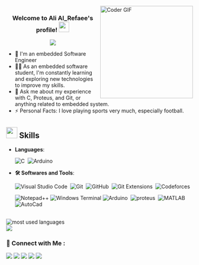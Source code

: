 
  
  <br>
    <img align="right" src="https://media.giphy.com/media/SWoSkN6DxTszqIKEqv/giphy.gif" alt="Coder GIF" width="250">
 </abc>
 
<h3 align="center">
  Welcome to Ali Al_Refaee's profile!
  <img src="https://media.giphy.com/media/hvRJCLFzcasrR4ia7z/giphy.gif" width="28">
</h3>



<!-- Typing SVG by DenverCoder1 - https://github.com/DenverCoder1/readme-typing-svg -->
<p align="center">
  <a href="https://github.com/DenverCoder1/readme-typing-svg"><img src="https://readme-typing-svg.herokuapp.com/?lines=Embedded%20Software%20Engineer;Always%20learning%20new%20things&font=Fira%20Code&center=true&width=440&height=45&color=f75c7e&vCenter=true&size=22"></a>
</p> 

- 🏢 I'm an embedded Software Engineer 
- 👨‍💻 As an embedded software student, I'm constantly learning and exploring new technologies to improve my skills.
- 💬 Ask me about my experience with C, Proteus, and Git, or anything related to embedded system.
- ⚡ Personal Facts: I love playing sports very much, especially football.

## <img src="https://media2.giphy.com/media/QssGEmpkyEOhBCb7e1/giphy.gif?cid=ecf05e47a0n3gi1bfqntqmob8g9aid1oyj2wr3ds3mg700bl&rid=giphy.gif" width ="30"><b> Skills</b>

<p align="center">

- **Languages**:

    ![C](https://img.shields.io/badge/C%20-%232370ED.svg?style=for-the-badge&logo=c&logoColor=white)&nbsp;
    ![Arduino](https://img.shields.io/badge/Arduino-00979D?style=for-the-badge&logo=Arduino&logoColor=white)&nbsp;

- **🛠 Softwares and Tools**:
     
    ![Visual Studio Code](https://img.shields.io/badge/-Visual%20Studio%20Code-05122A?style=flat&logo=visual-studio-code&logoColor=007ACC)&nbsp;
    ![Git](https://img.shields.io/badge/-Git-05122A?style=flat&logo=git)&nbsp;
    ![GitHub](https://img.shields.io/badge/-GitHub-05122A?style=flat&logo=github)&nbsp;
   ![Git Extensions](https://img.shields.io/badge/-Git%20Extensions-05122A?style=flat&logo=Git-Extensions&logoColor=red)&nbsp;
    ![Codeforces](https://img.shields.io/badge/-Codeforces-05122A?style=for-the-badge&logo=Codeforces)&nbsp;

    ![Notepad++](https://img.shields.io/badge/Notepad++-90E59A.svg?style=flat&logo=notepad%2b%2b&logoColor=black)
   ![Windows Terminal](https://img.shields.io/badge/Windows%20Terminal-%234D4D4D.svg?style=flat&logo=windows-terminal&logoColor=white)
    ![Arduino](https://img.shields.io/badge/Arduino-00979D?style=for-the-badge&logo=Arduino&logoColor=white)&nbsp;
    ![proteus](https://img.shields.io/badge/-proteus-05122A?style=flat&logo=bootstrap&logoColor=red)&nbsp;
    ![MATLAB](https://img.shields.io/badge/-MATLAB-%234D4D4D?style=flat&logo=MATLAB)&nbsp;
   ![AutoCad](https://img.shields.io/badge/AutoCad-c14438.svg?style=flat&logo=AutoCad%2b%2b&logoColor=red)
<br>

<img align="left" src="https://github-readme-stats.vercel.app/api/top-langs?username=Ali-Alrefaee&show_icons=true&locale=en&layout=compact&theme=radical" alt="most used languages" />
<br>
<a href="https://komarev.com/ghpvc/?username=Ali-Alrefaee&style=for-the-badge">
    <img src="https://komarev.com/ghpvc/?username=Ali-Alrefaee&style=for-the-badge">
</a>

### 🔗 Connect with Me :

<a href="https://mail.google.com/mail/u/0/?tab=rm&ogbl#inbox" target="_blank"><img src="https://img.shields.io/badge/-Gmail-c14438?style=for-the-badge&logo=Gmail&logoColor=white"/></a>
<a href="https://linkedin.com/in/ali-alrefaee-7ba934204" target="_blank"><img src="https://img.shields.io/badge/-LinkedIn-blue?style=for-the-badge&logo=Linkedin&logoColor=white"/></a>
<a href="https://www.facebook.com/profile.php?id=100009282997722" target="_blank"><img src="https://img.shields.io/badge/-FaceBook-385490?style=for-the-badge&logo=Facebook&logoColor=white"/></a>
<a href="https://twitter.com/3li_Alrefaee?t=YvMt60wx-CIUm-FHxYw0bg&s=09" target="_blank"><img src="https://img.shields.io/badge/-twitter-blue?style=for-the-badge&logo=twitter&logoColor=white"/></a>
<a href="https://www.instagram.com/3li_alrefaee/" target="_blank"><img src="https://img.shields.io/badge/-instagram-orange?style=for-the-badge&logo=instagram&logoColor=white"/></a>

